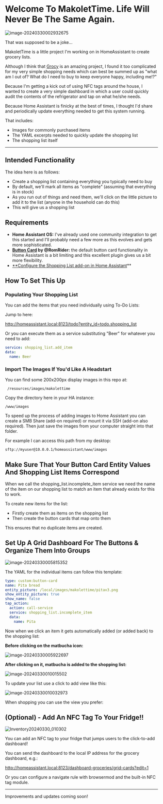 # Welcome To MakoletTime. Life Will Never Be The Same Again.

![image-20240330002932675](images/image-20240330002932675.png)

That was supposed to be a joke...

MakoletTime is a little project I'm working on in HomeAssistant to create grocery lists.

Although I think that [Grocy](https://grocy.info/) is an amazing project, I found it too complicated for my very simple shopping needs which can best be summed up as "what am I out of? What do I need to buy to keep everyone happy, including me!?"

Because I'm getting a kick out of using NFC tags around the house, I wanted to create a very simple dashboard in which a user could quickly audit the contents of the refrigerator and tap on what he/she needs.

Because Home Assistant is finicky at the best of times, I thought I'd share and periodically update everything needed to get this system running.

That includes:

- Images for commonly purchased items 
- The YAML excerpts needed to quickly update the shopping list
- The shopping list itself

------

## Intended Functionality

The idea here is as follows:

- Create a shopping list containing everything you typically need to buy 
- By default, we'll mark all items as "complete" (assuming that everything is in stock)
- As you run out of things and need them, we'll click on the little picture to add it to the list (anyone in the household can do this)
- This will give us a shopping list

## Requirements

- **Home Assistant OS:** I've already used one community integration to get this started and I'll probably need a few more as this evolves and gets more sophisticated.
- **[Button Card](https://github.com/custom-cards/button-card?tab=readme-ov-file) by @RomRider:** the default button card functionality in Home Assistant is a bit limiting and this excellent plugin gives us a bit more flexibility. 
- [**Configure the Shopping List add-on in Home Assistant](https://www.home-assistant.io/dashboards/shopping-list/)** 

## How To Set This Up

### Populating Your Shopping List

You can add the items that you need individually using To-Do Lists:

Jump to here:

http://homeassistant.local:8123/todo?entity_id=todo.shopping_list

Or you can execute them as a service substituting "Beer" for whatever you need to add:

```yaml
service: shopping_list.add_item
data:
  name: Beer
```

### Import The Images If You'd Like A Headstart

You can find some 200x200px display images in this repo at:

` /resources/images/makolettime`

Copy the directory here in your HA instance:

`/www/images`

To speed up the process of adding images to Home Assistant you can create a SMB Share (add-on required) or mount it via SSH (add-on also required). Then just save the images from your computer straight into that folder.

For example I can access this path from my desktop:

`sftp://myuser@10.0.0.1/homeassistant/www/images`

## Make Sure That Your Button Card Entity Values And Shopping List Items Correspond

When we call the shopping_list.incomplete_item service we need the name of the item on our shopping list to match an item that already exists for this to work.

To create new items for the list:

- Firstly create them as items on the shopping list
- Then create the button cards that map onto them

This ensures that no duplicate items are created.

## Set Up A Grid Dashboard For The Buttons & Organize Them Into Groups

![image-20240330005815352](images/image-20240330005815352.png)

The YAML for the individual items can follow this template:

```yaml
type: custom:button-card
name: Pita bread
entity_picture: /local/images/makolettime/pitav3.png
show_entity_picture: true
show_name: false
tap_action:
  action: call-service
  service: shopping_list.incomplete_item
  data:
    name: Pita

```

Now when we click an item it gets automatically added (or added back) to the shopping list:

**Before clicking on the matbucha icon:**

![image-20240330005922697](images/image-20240330005922697.png)

**After clicking on it, matbucha is added to the shopping list:**

![image-20240330010015502](images/image-20240330010015502.png)

To update your list use a click to add view like this:

![image-20240330010032973](images/image-20240330010032973.png)

When shopping you can use the view you prefer:

## (Optional) - Add An NFC Tag To Your Fridge!!

![Inventory20240330_010302](images/Inventory20240330_010302.png)



You can add an NFC tag to your fridge that jumps users to the click-to-add dashboard!

You can send the dashboard to the local IP address for the grocery dashboard, e.g.:

http://homeassistant.local:8123/dashboard-groceries/grid-cards?edit=1

Or you can configure a navigate rule with browsermod and the built-in NFC tag module.

---

Improvements and updates coming soon!
